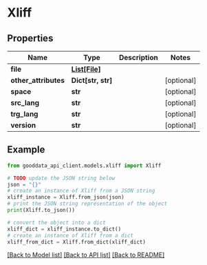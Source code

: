 # Xliff


## Properties

Name | Type | Description | Notes
------------ | ------------- | ------------- | -------------
**file** | [**List[File]**](File.md) |  | 
**other_attributes** | **Dict[str, str]** |  | [optional] 
**space** | **str** |  | [optional] 
**src_lang** | **str** |  | [optional] 
**trg_lang** | **str** |  | [optional] 
**version** | **str** |  | [optional] 

## Example

```python
from gooddata_api_client.models.xliff import Xliff

# TODO update the JSON string below
json = "{}"
# create an instance of Xliff from a JSON string
xliff_instance = Xliff.from_json(json)
# print the JSON string representation of the object
print(Xliff.to_json())

# convert the object into a dict
xliff_dict = xliff_instance.to_dict()
# create an instance of Xliff from a dict
xliff_from_dict = Xliff.from_dict(xliff_dict)
```
[[Back to Model list]](../README.md#documentation-for-models) [[Back to API list]](../README.md#documentation-for-api-endpoints) [[Back to README]](../README.md)


